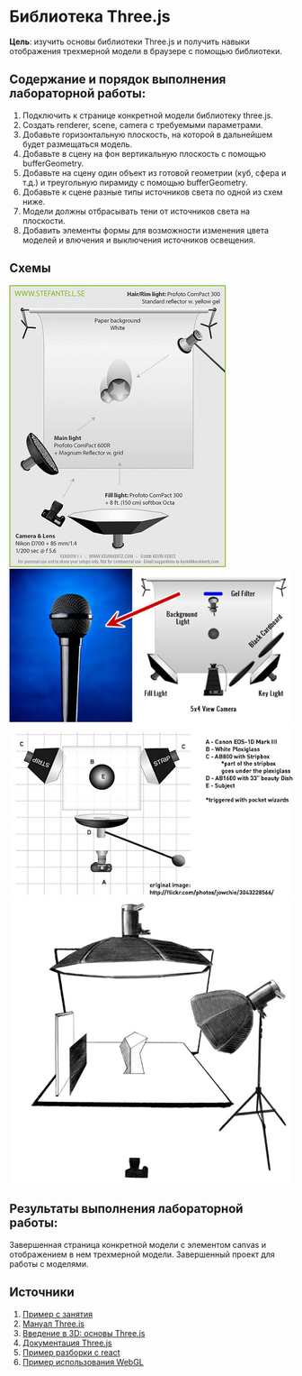 # Библиотека Three.js

**Цель**: изучить основы библиотеки Three.js и получить навыки отображения трехмерной модели в браузере с помощью библиотеки.

## Содержание и порядок выполнения лабораторной работы:

1. Подключить к странице конкретной модели библиотеку three.js.
1. Создать renderer, scene, camera c требуемыми параметрами.
1. Добавьте горизонтальную плоскость, на которой в дальнейшем будет размещаться модель.
1. Добавьте в сцену на фон вертикальную плоскость с помощью bufferGeometry.
1. Добавьте на сцену один объект из готовой геометрии (куб, сфера и т.д.) и треугольную пирамиду с помощью bufferGeometry.
1. Добавьте к сцене разные типы источников света по одной из схем ниже.
1. Модели должны отбрасывать тени от источников света на плоскости.
1. Добавить элементы формы для возможности изменения цвета моделей и влючения и выключения источников освещения.

## Схемы

![](../img/light1.jpg)
![](../img/light2.jpg)
![](../img/light3.jpg)
![](../img/light4.jpg)

## Результаты выполнения лабораторной работы:

Завершенная страница конкретной модели с элементом canvas и отображением в нем трехмерной модели. Завершенный проект для работы с моделями.

## Источники

1. [Пример с занятия](https://github.com/slavaver/threejs-example)
1. [Мануал Three.js](https://threejs.org/manual/#ru/fundamentals)
1. [Введение в 3D: основы Three.js](https://habr.com/ru/post/494810/)
1. [Документация Three.js](https://threejs.org/docs/index.html#manual/en/introduction/Creating-a-scene)
1. [Пример разборки с react](https://codesandbox.io/embed/motor-part-explosion-hli8gy)
1. [Пример использования WebGL](https://ciechanow.ski/archives/)